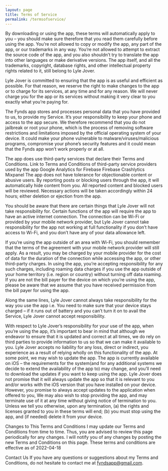 ```yaml
---
layout: page
title: Terms of Service
permalink: /termsofservice/
---
```


By downloading or using the app, these terms will automatically apply to you – you should make sure therefore that you read them carefully before using the app. You’re not allowed to copy or modify the app, any part of the app, or our trademarks in any way. You’re not allowed to attempt to extract the source code of the app, and you also shouldn’t try to translate the app into other languages or make derivative versions. The app itself, and all the trademarks, copyright, database rights, and other intellectual property rights related to it, still belong to Lyle Jover.
 
Lyle Jover is committed to ensuring that the app is as useful and efficient as possible. For that reason, we reserve the right to make changes to the app or to charge for its services, at any time and for any reason. We will never charge you for the app or its services without making it very clear to you exactly what you’re paying for.
 
The Fynds app stores and processes personal data that you have provided to us, to provide my Service. It’s your responsibility to keep your phone and access to the app secure. We therefore recommend that you do not jailbreak or root your phone, which is the process of removing software restrictions and limitations imposed by the official operating system of your device. It could make your phone vulnerable to malware/viruses/malicious programs, compromise your phone’s security features and it could mean that the Fynds app won’t work properly or at all.
 
The app does use third-party services that declare their Terms and Conditions.
Link to Terms and Conditions of third-party service providers used by the app
Google Analytics for Firebase
Firebase Crashlytics
Mixpanel
The app does not have tolerance for objectionable content or abusive users. By reporting posts or blocking users through the app, it will automatically hide content from you. All reported content and blocked users will be reviewed. Necessary actions will be taken accordingly within 24 hours; either deletion or ejection from the app.
 
You should be aware that there are certain things that Lyle Jover will not take responsibility for. Certain functions of the app will require the app to have an active internet connection. The connection can be Wi-Fi or provided by your mobile network provider, but Lyle Jover cannot take responsibility for the app not working at full functionality if you don’t have access to Wi-Fi, and you don’t have any of your data allowance left.
 
If you’re using the app outside of an area with Wi-Fi, you should remember that the terms of the agreement with your mobile network provider will still apply. As a result, you may be charged by your mobile provider for the cost of data for the duration of the connection while accessing the app, or other third-party charges. In using the app, you’re accepting responsibility for any such charges, including roaming data charges if you use the app outside of your home territory (i.e. region or country) without turning off data roaming. If you are not the bill payer for the device on which you’re using the app, please be aware that we assume that you have received permission from the bill payer for using the app.
 
Along the same lines, Lyle Jover cannot always take responsibility for the way you use the app i.e. You need to make sure that your device stays charged – if it runs out of battery and you can’t turn it on to avail the Service, Lyle Jover cannot accept responsibility.
 
With respect to Lyle Jover’s responsibility for your use of the app, when you’re using the app, it’s important to bear in mind that although we endeavor to ensure that it is updated and correct at all times, we do rely on third parties to provide information to us so that we can make it available to you. Lyle Jover accepts no liability for any loss, direct or indirect, you experience as a result of relying wholly on this functionality of the app.
At some point, we may wish to update the app. The app is currently available on iOS – the requirements for the system(and for any additional systems we decide to extend the availability of the app to) may change, and you’ll need to download the updates if you want to keep using the app. Lyle Jover does not promise that it will always update the app so that it is relevant to you and/or works with the iOS version that you have installed on your device. However, you promise to always accept updates to the application when offered to you, We may also wish to stop providing the app, and may terminate use of it at any time without giving notice of termination to you. Unless we tell you otherwise, upon any termination, (a) the rights and licenses granted to you in these terms will end; (b) you must stop using the app, and (if needed) delete it from your device.
 
Changes to This Terms and Conditions
I may update our Terms and Conditions from time to time. Thus, you are advised to review this page periodically for any changes. I will notify you of any changes by posting the new Terms and Conditions on this page.
These terms and conditions are effective as of 2022-04-18
 
Contact Us
If you have any questions or suggestions about my Terms and Conditions, do not hesitate to contact me at fyndsapp@gmail.com.
